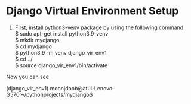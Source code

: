 # Django Virtual Environment Setup
1. First, install python3-venv package by using the following command.<br>
$ sudo apt-get install python3.9-venv <br>
$ mkdir mydjango <br>
$ cd mydjango <br>
$ python3.9 -m venv django_vir_env1 <br>
$ cd ../ <br>
$ source django_vir_env1/bin/activate <br>

<p>Now you can see</p>
(django_vir_env1) moonjdoob@atul-Lenovo-G570:~/pythonprojects/mydjango$ 


